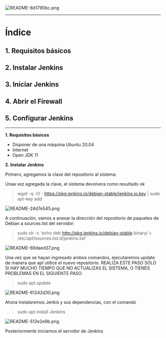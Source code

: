 <img alt="README-8d1790bc.png" src="assets/README-8d1790bc.png" width="" height="" >
<hr/>

# Índice #

## 1. Requisitos básicos ##

## 2. Instalar Jenkins ##

## 3. Iniciar Jenkins ##

## 4. Abrir el Firewall ##

## 5. Configurar Jenkins ##


<hr/>

**1. Requisitos básicos**

- Disponer de una máquina Ubuntu 20.04
- Internet
- Open JDK 11

**2. Instalar Jenkins**

<p>Primero, agregamos la clave del repositorio al sistema:</p>

<p>Unaa vez agregada la clave, el sistema devolvera como resultado ok</p>


>   wget -q -O - https://pkg.jenkins.io/debian-stable/jenkins.io.key | sudo apt-key add

<img alt="README-24d7e545.png" src="assets/README-24d7e545.png" width="" height="" >

<p>A continuación, vamos a anexar la dirección del repositorio de paquetes de Debian a sources.list del servidor:

</p>

>  sudo sh -c 'echo deb http://pkg.jenkins.io/debian-stable binary/ > /etc/apt/sources.list.d/jenkins.list'


<img alt="README-69daed37.png" src="assets/README-69daed37.png" width="" height="" >


<p>Una vez que se hayan ingresado ambos comandos, ejecutaremos update de manera que apt utilice el nuevo repositorio. REALIZA ESTE PASO SÓLO SI HAY MUCHO TIEMPO QUE NO ACTUALIZAS EL SISTEMA, O TIENES PROBLEMAS EN EL SIGUIENTE PASO.</p>

> sudo apt update

<img alt="README-61242d30.png" src="assets/README-61242d30.png" width="" height="" >

<p>Ahora instalaremos Jenkis y sus dependencias, con el comando </p>

> sudo apt install Jenkins

<img alt="README-512e2e9b.png" src="assets/README-512e2e9b.png" width="" height="" >

<p>Posteriormente iniciamos el servidor de Jenkins</p>
<p></p>
<p></p>
<p></p>
<p></p>
<p></p>
<p></p>
<p></p>
<p></p>
<p></p>
<p></p>
<p></p>
<p></p>
<p></p>
<p></p>
<p></p>
<p></p>
<p></p>
<p></p>
<p></p>
<p></p>
<p></p>
<p></p>
